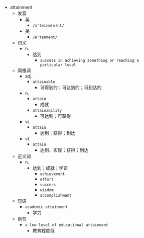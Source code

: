 - attainment
  - 发音
    - 英
      - `/ə'teɪnm(ə)nt/`
    - 美
      - `/ə'tenmənt/`
  - 词义
    - n.
      - 达到
        - `success in achieving something or reaching a particular level`
  - 同根词
    - adj.
      - `attainable`
        - 可得到的；可达到的；可到达的
    - n.
      - `attain`
        - 成就
      - `attainability`
        - 可达到；可获得
    - vi.
      - `attain`
        - 达到；获得；到达
    - vt.
      - `attain`
        - 达到，实现；获得；到达
  - 近义词
    - n.
      - 达到；成就；学识
        - `achievement`
        - `effort`
        - `success`
        - `wisdom`
        - `accomplishment`
  - 短语
    - `academic attainment`
      - 学力 
  - 例句
    - `a low level of educational attainment`
      - 教育程度低


